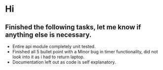 # Hi
## Finished the following tasks, let me know if anything else is necessary.

- Entire api module completely unit tested.
- Finished all 5 bullet point with a Minor bug in timer functionality, did not look into it as i had to return laptop.
- Documentation left out as code is self explanatory.